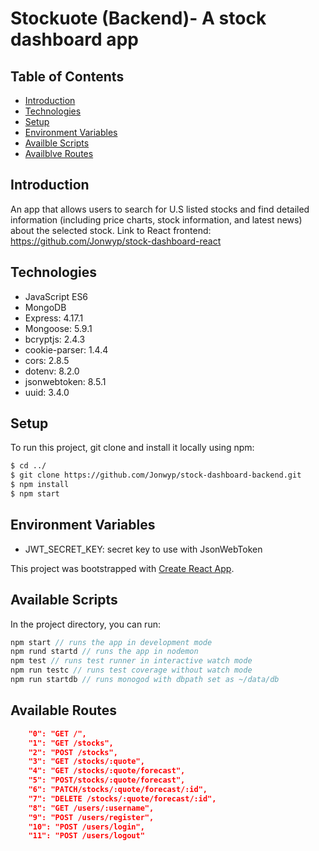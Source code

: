 # Stockuote (Backend)- A stock dashboard app

## Table of Contents

- [Introduction](#Introduction)
- [Technologies](#Technologies)
- [Setup](#Setup)
- [Environment Variables](#Environment-Variables)
- [Availble Scripts](#Available-Scripts)
- [Availblve Routes](#Available-Routes)

## Introduction

An app that allows users to search for U.S listed stocks and find detailed information (including price charts, stock information, and latest news) about the selected stock. Link to React frontend: https://github.com/Jonwyp/stock-dashboard-react

## Technologies

- JavaScript ES6
- MongoDB
- Express: 4.17.1
- Mongoose: 5.9.1
- bcryptjs: 2.4.3
- cookie-parser: 1.4.4
- cors: 2.8.5
- dotenv: 8.2.0
- jsonwebtoken: 8.5.1
- uuid: 3.4.0

## Setup

To run this project, git clone and install it locally using npm:

```bash
$ cd ../
$ git clone https://github.com/Jonwyp/stock-dashboard-backend.git
$ npm install
$ npm start
```

## Environment Variables

- JWT_SECRET_KEY: secret key to use with JsonWebToken

This project was bootstrapped with [Create React App](https://github.com/facebook/create-react-app).

## Available Scripts

In the project directory, you can run:

```js
npm start // runs the app in development mode
npm rund startd // runs the app in nodemon
npm test // runs test runner in interactive watch mode
npm run testc // runs test coverage without watch mode
npm run startdb // runs monogod with dbpath set as ~/data/db
```

## Available Routes

```json
    "0": "GET /",
    "1": "GET /stocks",
    "2": "POST /stocks",
    "3": "GET /stocks/:quote",
    "4": "GET /stocks/:quote/forecast",
    "5": "POST/stocks/:quote/forecast",
    "6": "PATCH/stocks/:quote/forecast/:id",
    "7": "DELETE /stocks/:quote/forecast/:id",
    "8": "GET /users/:username",
    "9": "POST /users/register",
    "10": "POST /users/login",
    "11": "POST /users/logout"
```

